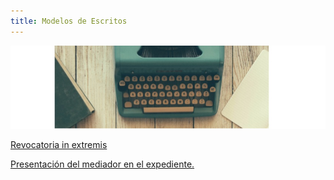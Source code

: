 ```yaml
---
title: Modelos de Escritos
---
```

![modelos de escritos](/images/uploads/imagen.jpg)

[Revocatoria in extremis](/escritos/revocatoria-in-extremis/index.html)

[Presentación del mediador en el expediente. ](/escritos/se-presenta-constituye-domicilio-constancia-en-caratula/index.html)
